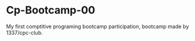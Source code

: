 # Cp-Bootcamp-00
My first comptitive programing bootcamp participation, bootcamp made by 1337/cpc-club.

